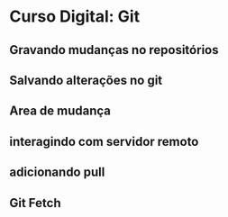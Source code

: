 # Curso Digital: Git

## Gravando mudanças no repositórios

## Salvando alterações no git

## Area de mudança

## interagindo com servidor remoto

## adicionando pull

## Git Fetch
